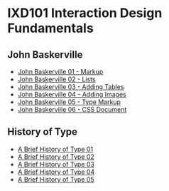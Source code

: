 IXD101 Interaction Design Fundamentals 
======================================

John Baskerville
----------------

- [John Baskerville 01 - Markup](https://eimercooney.github.io/John_baskerville/baskerville.html)
- [John Baskerville 02 - Lists](https://eimercooney.github.io/John_baskerville/list.html)
- [John Baskerville 03 - Adding Tables](https://eimercooney.github.io/John_baskerville/table.html)
- [John Baskerville 04 - Adding Images](https://eimercooney.github.io/John_baskerville/image/john-baskerville.jpg)
- [John Baskerville 05 - Type Markup](https://eimercooney.github.io/John_baskerville/type.html)
- [John Baskerville 06 - CSS Document](https://eimercooney.github.io/css/John_baskerville/style.css)

History of Type
---------------
- [A Brief History of Type 01](https://eimercooney.github.io/John_baskerville/historyoftype/historyoftype1.html)
- [A Brief History of Type 02](https://eimercooney.github.io/John_baskerville/historyoftype/historyoftype2.html)
- [A Brief History of Type 03](https://eimercooney.github.io/John_baskerville/historyoftype/historyoftype3.html)
- [A Brief History of Type 04](https://eimercooney.github.io/John_baskerville/historyoftype/historyoftype4.html)
- [A Brief History of Type 05](https://eimercooney.github.io/John_baskerville/historyoftype/historyoftype5.html)

